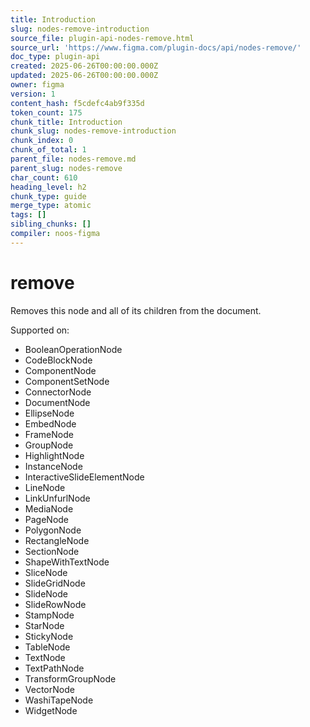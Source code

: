 ```yaml
---
title: Introduction
slug: nodes-remove-introduction
source_file: plugin-api-nodes-remove.html
source_url: 'https://www.figma.com/plugin-docs/api/nodes-remove/'
doc_type: plugin-api
created: 2025-06-26T00:00:00.000Z
updated: 2025-06-26T00:00:00.000Z
owner: figma
version: 1
content_hash: f5cdefc4ab9f335d
token_count: 175
chunk_title: Introduction
chunk_slug: nodes-remove-introduction
chunk_index: 0
chunk_of_total: 1
parent_file: nodes-remove.md
parent_slug: nodes-remove
char_count: 610
heading_level: h2
chunk_type: guide
merge_type: atomic
tags: []
sibling_chunks: []
compiler: noos-figma
---
```


# remove

Removes this node and all of its children from the document.

 Supported on:

- BooleanOperationNode
- CodeBlockNode
- ComponentNode
- ComponentSetNode
- ConnectorNode
- DocumentNode
- EllipseNode
- EmbedNode
- FrameNode
- GroupNode
- HighlightNode
- InstanceNode
- InteractiveSlideElementNode
- LineNode
- LinkUnfurlNode
- MediaNode
- PageNode
- PolygonNode
- RectangleNode
- SectionNode
- ShapeWithTextNode
- SliceNode
- SlideGridNode
- SlideNode
- SlideRowNode
- StampNode
- StarNode
- StickyNode
- TableNode
- TextNode
- TextPathNode
- TransformGroupNode
- VectorNode
- WashiTapeNode
- WidgetNode
